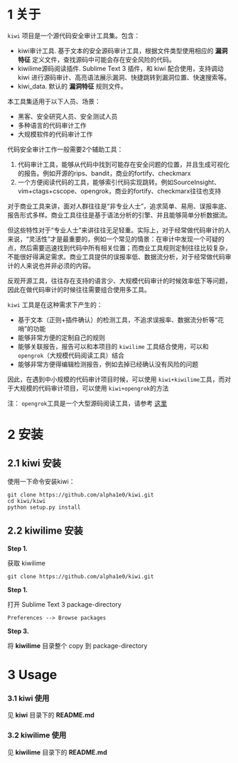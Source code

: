 
# 1 关于

`kiwi` 项目是一个源代码安全审计工具集。包含：

* kiwi审计工具. 基于文本的安全源码审计工具，根据文件类型使用相应的 **漏洞特征** 定义文件，查找源码中可能会存在安全风险的代码。
* kiwilime源码阅读插件. Sublime Text 3 插件，和 kiwi 配合使用，支持调动 kiwi 进行源码审计、高亮语法展示漏洞、快捷跳转到漏洞位置、快速搜索等。
* kiwi_data. 默认的 **漏洞特征** 规则文件。

本工具集适用于以下人员、场景：

- 黑客、安全研究人员、安全测试人员
- 多种语言的代码审计工作
- 大规模软件的代码审计工作

代码安全审计工作一般需要2个辅助工具：

1. 代码审计工具，能够从代码中找到可能存在安全问题的位置，并且生成可视化的报告。例如开源的rips、bandit，商业的fortify、checkmarx
2. 一个方便阅读代码的工具，能够索引代码实现跳转。例如SourceInsight、vim+ctags+cscope、opengrok，商业的fortify、checkmarx往往也支持

对于商业工具来讲，面对人群往往是“非专业人士”，追求简单、易用、误报率底、报告形式多样。商业工具往往是基于语法分析的引擎、并且能够简单分析数据流。

但这些特性对于“专业人士”来讲往往无足轻重。实际上，对于经常做代码审计的人来说，“灵活性”才是最重要的，例如一个常见的情景：在审计中发现一个可疑的点，然后需要迅速找到代码中所有相关位置；而商业工具规则定制往往比较复杂，不能很好得满足需求。商业工具提供的误报率低、数据流分析，对于经常做代码审计的人来说也并非必须的内容。

反观开源工具，往往存在支持的语言少、大规模代码审计的时候效率低下等问题，因此在做代码审计的时候往往需要组合使用多工具。

`kiwi` 工具是在这种需求下产生的：

- 基于文本（正则+插件确认）的检测工具，不追求误报率、数据流分析等“花哨”的功能
- 能够非常方便的定制自己的规则
- 能够关联报告，报告可以和本项目的 `kiwilime` 工具结合使用，可以和 `opengrok`（大规模代码阅读工具）结合
- 能够非常方便得编辑检测报告，例如去掉已经确认没有风险的问题

因此，在遇到中小规模的代码审计项目时候，可以使用 `kiwi+kiwilime`工具，而对于大规模的代码审计项目，可以使用 `kiwi+opengrok`的方法

注： `opengrok`工具是一个大型源码阅读工具，请参考 [这里](https://github.com/OpenGrok)


# 2 安装

## 2.1 kiwi 安装

使用一下命令安装kiwi：

    git clone https://github.com/alpha1e0/kiwi.git
    cd kiwi/kiwi
    python setup.py install


## 2.2 kiwilime 安装

**Step 1.** 

获取 kiwilime

    git clone https://github.com/alpha1e0/kiwi.git

**Step 1.** 

打开 Sublime Text 3 package-directory

    Preferences --> Browse packages

**Step 3.**

将 **kiwilime** 目录整个 copy 到 package-directory


# 3 Usage

### 3.1 kiwi 使用

见 **kiwi** 目录下的 **README.md**

### 3.2 kiwilime 使用

见 **kiwilime** 目录下的 **README.md**